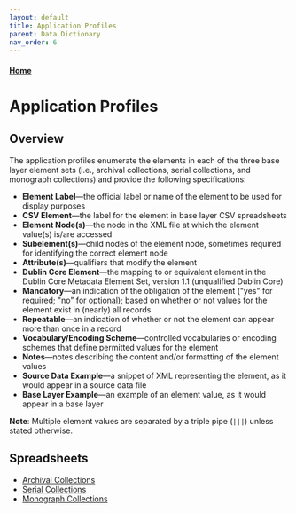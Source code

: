 ```yaml
---
layout: default
title: Application Profiles
parent: Data Dictionary
nav_order: 6
---
```


#### [Home](http://cadatpitt.github.io)

# Application Profiles

## Overview
The application profiles enumerate the elements in each of the three base layer element sets (i.e., archival collections, serial collections, and monograph collections) and provide the following specifications:

* **Element Label**—the official label or name of the element to be used for display purposes
* **CSV Element**—the label for the element in base layer CSV spreadsheets
* **Element Node(s)**—the node in the XML file at which the element value(s) is/are accessed
* **Subelement(s)**—child nodes of the element node, sometimes required for identifying the correct element node
* **Attribute(s)**—qualifiers that modify the element
* **Dublin Core Element**—the mapping to or equivalent element in the Dublin Core Metadata Element Set, version 1.1 (unqualified Dublin Core)
* **Mandatory**—an indication of the obligation of the element ("yes" for required; "no" for optional); based on whether or not values for the element exist in (nearly) all records
* **Repeatable**—an indication of whether or not the element can appear more than once in a record
* **Vocabulary/Encoding Scheme**—controlled vocabularies or encoding schemes that define permitted values for the element
* **Notes**—notes describing the content and/or formatting of the element values
* **Source Data Example**—a snippet of XML representing the element, as it would appear in a source data file
* **Base Layer Example**—an example of an element value, as it would appear in a base layer

**Note**: Multiple element values are separated by a triple pipe (`|||`) unless stated otherwise.

## Spreadsheets
* [Archival Collections](https://docs.google.com/spreadsheets/d/16ZWEPWQ78m4QxcwMkg_6XuNT-AiJJ-ww42nc0pzxZrM/edit?pli=1#gid=0)
* [Serial Collections](https://docs.google.com/spreadsheets/d/16ZWEPWQ78m4QxcwMkg_6XuNT-AiJJ-ww42nc0pzxZrM/edit?pli=1#gid=1388931419)
* [Monograph Collections](https://docs.google.com/spreadsheets/d/16ZWEPWQ78m4QxcwMkg_6XuNT-AiJJ-ww42nc0pzxZrM/edit?pli=1#gid=273764880)
